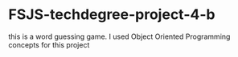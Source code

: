 # FSJS-techdegree-project-4-b
this is a word guessing game. I used Object Oriented Programming concepts for this project
